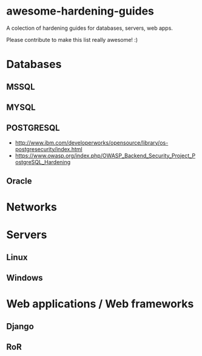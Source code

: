 # awesome-hardening-guides

A colection of hardening guides for databases, servers, web apps.

Please contribute to make this list really awesome! :)

# Databases
## MSSQL
## MYSQL
## POSTGRESQL 
* http://www.ibm.com/developerworks/opensource/library/os-postgresecurity/index.html
* https://www.owasp.org/index.php/OWASP_Backend_Security_Project_PostgreSQL_Hardening
## Oracle

# Networks

# Servers
## Linux
## Windows

# Web applications / Web frameworks
## Django
## RoR
##
